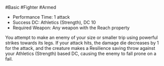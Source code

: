 #Basic #Fighter #Armed
 
- Performance Time: 1 attack
- Success DC: Athletics (Strength), DC 10
- Required Weapon: Any weapon with the Reach property
 
You attempt to make an enemy of your size or smaller trip using powerful strikes towards its legs. If your attack hits, the damage die decreases by 1 for the attack, and the creature makes a Resilience saving throw against your Athletics (Strength) based DC, causing the enemy to fall prone on a fail.